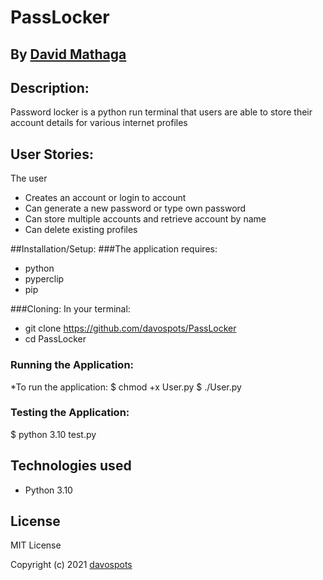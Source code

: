 # PassLocker
## By [David Mathaga](https://github.com/davospots)
## Description:
Password locker is a python run terminal that users are able to store their account details for various internet profiles


## User Stories:
The user 
* Creates an account or login to account
* Can generate a new password or type own password
* Can store multiple accounts and retrieve account by name
* Can delete existing profiles

##Installation/Setup:
###The application requires:
* python
* pyperclip
* pip

###Cloning:
In your terminal:
* git clone https://github.com/davospots/PassLocker
* cd PassLocker
### Running the Application:
*To run the application:
$ chmod +x User.py
$ ./User.py
### Testing the Application:
$ python 3.10 test.py

## Technologies used
* Python 3.10
## License
MIT License

Copyright (c) 2021 [davospots](https://github.com/davospots)
